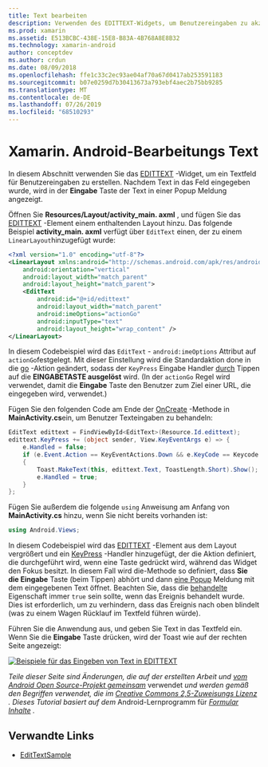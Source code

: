 ```yaml
---
title: Text bearbeiten
description: Verwenden des EDITTEXT-Widgets, um Benutzereingaben zu akzeptieren.
ms.prod: xamarin
ms.assetid: E513BCBC-438E-15E8-B83A-4B768A8E8B32
ms.technology: xamarin-android
author: conceptdev
ms.author: crdun
ms.date: 08/09/2018
ms.openlocfilehash: ffe1c33c2ec93ae04af70a67d0417ab253591183
ms.sourcegitcommit: b07e0259d7b30413673a793ebf4aec2b75bb9285
ms.translationtype: MT
ms.contentlocale: de-DE
ms.lasthandoff: 07/26/2019
ms.locfileid: "68510293"
---
```

# <a name="xamarinandroid-edit-text"></a>Xamarin. Android-Bearbeitungs Text

In diesem Abschnitt verwenden Sie das [EDITTEXT](xref:Android.Widget.EditText) -Widget, um ein Textfeld für Benutzereingaben zu erstellen. Nachdem Text in das Feld eingegeben wurde, wird in der **Eingabe** Taste der Text in einer Popup Meldung angezeigt.

Öffnen Sie **Resources/Layout/activity_main. axml** , und fügen Sie das [EDITTEXT](xref:Android.Widget.EditText) -Element einem enthaltenden Layout hinzu. Das folgende Beispiel **activity_main. axml** verfügt über `EditText` einen, der zu einem `LinearLayout`hinzugefügt wurde:

```xml
<?xml version="1.0" encoding="utf-8"?>
<LinearLayout xmlns:android="http://schemas.android.com/apk/res/android"
    android:orientation="vertical"
    android:layout_width="match_parent"
    android:layout_height="match_parent">
    <EditText
        android:id="@+id/edittext"
        android:layout_width="match_parent"
        android:imeOptions="actionGo"
        android:inputType="text"
        android:layout_height="wrap_content" />
</LinearLayout>
```

In diesem Codebeispiel wird das `EditText` - `android:imeOptions` Attribut auf `actionGo`festgelegt. Mit dieser Einstellung wird die Standardaktion done in die [go](https://developer.android.com/reference/android/view/inputmethod/EditorInfo#IME_ACTION_GO) -Aktion geändert, sodass der `KeyPress` Eingabe Handler [durch](https://developer.android.com/reference/android/view/inputmethod/EditorInfo#IME_ACTION_DONE) Tippen auf die **EINGABETASTE ausgelöst** wird.
(In der `actionGo` Regel wird verwendet, damit die **Eingabe** Taste den Benutzer zum Ziel einer URL, die eingegeben wird, verwendet.)

Fügen Sie den folgenden Code am Ende der [OnCreate](xref:Android.App.Activity.OnCreate*) -Methode in **MainActivity.cs**ein, um Benutzer Texteingaben zu behandeln:

```csharp
EditText edittext = FindViewById<EditText>(Resource.Id.edittext);
edittext.KeyPress += (object sender, View.KeyEventArgs e) => {
    e.Handled = false;
    if (e.Event.Action == KeyEventActions.Down && e.KeyCode == Keycode.Enter) 
    {
        Toast.MakeText(this, edittext.Text, ToastLength.Short).Show();
        e.Handled = true;
    }
};
```

Fügen Sie außerdem die folgende `using` Anweisung am Anfang von **MainActivity.cs** hinzu, wenn Sie nicht bereits vorhanden ist:

```csharp
using Android.Views;
```

In diesem Codebeispiel wird das [EDITTEXT](xref:Android.Widget.EditText) -Element aus dem Layout vergrößert und ein [KeyPress](xref:Android.Views.View.KeyPress) -Handler hinzugefügt, der die Aktion definiert, die durchgeführt wird, wenn eine Taste gedrückt wird, während das Widget den Fokus besitzt. In diesem Fall wird die-Methode so definiert, dass **Sie die Eingabe** Taste (beim Tippen) abhört und dann [eine Popup](xref:Android.Widget.Toast) Meldung mit dem eingegebenen Text öffnet. Beachten Sie, dass die [behandelte](xref:Android.Views.View.KeyEventArgs.Handled) Eigenschaft immer `true` sein sollte, wenn das Ereignis behandelt wurde. Dies ist erforderlich, um zu verhindern, dass das Ereignis nach oben blindelt (was zu einem Wagen Rücklauf im Textfeld führen würde).

Führen Sie die Anwendung aus, und geben Sie Text in das Textfeld ein. Wenn Sie die **Eingabe** Taste drücken, wird der Toast wie auf der rechten Seite angezeigt:

[![Beispiele für das Eingeben von Text in EDITTEXT](edit-text-images/edit-text-sml.png)](edit-text-images/edit-text.png#lightbox)

*Teile dieser Seite sind Änderungen, die auf der erstellten Arbeit und* [*vom Android Open Source-Projekt gemeinsam*](http://code.google.com/policies.html) verwendet *und werden gemäß den Begriffen verwendet, die im* [*Creative Commons 2,5-Zuweisungs Lizenz*](http://creativecommons.org/licenses/by/2.5/) *. Dieses Tutorial basiert auf dem* Android-Lernprogramm für [*Formular Inhalte*](https://developer.android.com/resources/tutorials/views/hello-formstuff.html) *.*


## <a name="related-links"></a>Verwandte Links

- [EditTextSample](https://developer.xamarin.com/samples/monodroid/UserInterface/EditTextSample/)
